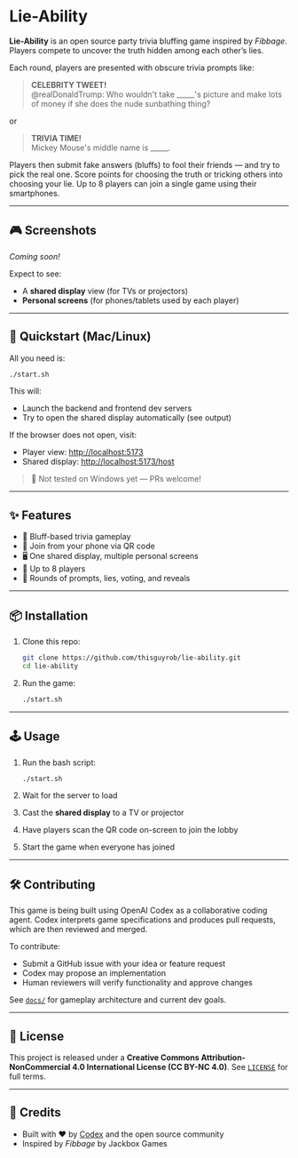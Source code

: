# Lie-Ability

**Lie-Ability** is an open source party trivia bluffing game inspired by *Fibbage*. Players compete to uncover the truth hidden among each other’s lies.

Each round, players are presented with obscure trivia prompts like:

> **CELEBRITY TWEET!**  
> @realDonaldTrump: Who wouldn't take _____'s picture and make lots of money if she does the nude sunbathing thing?

or

> **TRIVIA TIME!**  
> Mickey Mouse's middle name is _____.

Players then submit fake answers (bluffs) to fool their friends — and try to pick the real one. Score points for choosing the truth or tricking others into choosing your lie. Up to 8 players can join a single game using their smartphones.

---

## 🎮 Screenshots

*Coming soon!*

Expect to see:
- A **shared display** view (for TVs or projectors)
- **Personal screens** (for phones/tablets used by each player)

---

## 🚀 Quickstart (Mac/Linux)

All you need is:

```bash
./start.sh
````

This will:

* Launch the backend and frontend dev servers
* Try to open the shared display automatically (see output)

If the browser does not open, visit:

* Player view: <http://localhost:5173>
* Shared display: <http://localhost:5173/host>

> 🧪 Not tested on Windows yet — PRs welcome!

---

## ✨ Features

* 🧠 Bluff-based trivia gameplay
* 📱 Join from your phone via QR code
* 🖥️ One shared display, multiple personal screens
* 🎉 Up to 8 players
* 🔄 Rounds of prompts, lies, voting, and reveals

---

## 📦 Installation

1. Clone this repo:

   ```bash
   git clone https://github.com/thisguyrob/lie-ability.git
   cd lie-ability
   ```

2. Run the game:

   ```bash
   ./start.sh
   ```

---

## 🕹️ Usage

1. Run the bash script:

   ```bash
   ./start.sh
   ```
2. Wait for the server to load
3. Cast the **shared display** to a TV or projector
4. Have players scan the QR code on-screen to join the lobby
5. Start the game when everyone has joined

---

## 🛠️ Contributing

This game is being built using OpenAI Codex as a collaborative coding agent. Codex interprets game specifications and produces pull requests, which are then reviewed and merged.

To contribute:

* Submit a GitHub issue with your idea or feature request
* Codex may propose an implementation
* Human reviewers will verify functionality and approve changes

See [`docs/`](./docs) for gameplay architecture and current dev goals.

---

## 📜 License

This project is released under a **Creative Commons Attribution-NonCommercial 4.0 International License (CC BY-NC 4.0)**.
See [`LICENSE`](./LICENSE) for full terms.

---

## 🙏 Credits

* Built with ❤️ by [Codex](https://platform.openai.com/docs/guides/codex) and the open source community
* Inspired by *Fibbage* by Jackbox Games